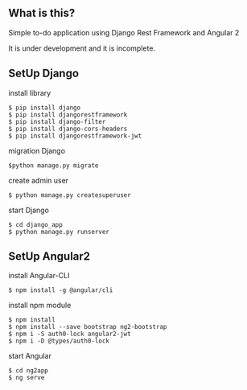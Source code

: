 ## What is this?
Simple to-do application using Django Rest Framework and Angular 2

It is under development and it is incomplete.

## SetUp Django

install library
```
$ pip install django
$ pip install djangorestframework
$ pip install django-filter
$ pip install django-cors-headers
$ pip install djangorestframework-jwt
```

migration Django
```
$python manage.py migrate
```

create admin user
```
$ python manage.py createsuperuser
```

start Django
```
$ cd django_app
$ python manage.py runserver
```

## SetUp Angular2

install Angular-CLI
```
$ npm install -g @angular/cli
```

install npm module
```
$ npm install
$ npm install --save bootstrap ng2-bootstrap
$ npm i -S auth0-lock angular2-jwt
$ npm i -D @types/auth0-lock
```

start Angular
```
$ cd ng2app
$ ng serve
```
